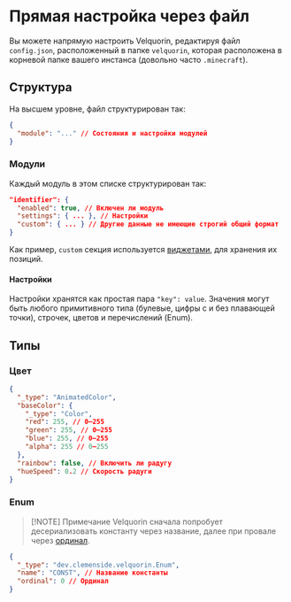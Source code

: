 # Прямая настройка через файл
Вы можете напрямую настроить Velquorin, редактируя файл `config.json`,
расположенный в папке `velquorin`, которая расположена в корневой папке вашего инстанса (довольно часто `.minecraft`).

## Структура
На высшем уровне, файл структурирован так:

```json
{
  "module": "..." // Состояния и настройки модулей
}
```

### Модули
Каждый модуль в этом списке структурирован так:

```json
"identifier": {
  "enabled": true, // Включен ли модуль
  "settings": { ... }, // Настройки
  "custom": { ... } // Другие данные не имеющие строгий общий формат
}
```

Как пример, `custom` секция используется [виджетами](/ru/basics/widgets), для хранения их позиций.

#### Настройки
Настройки хранятся как простая пара `"key": value`. 
Значения могут быть любого примитивного типа (булевые, цифры с и без плавающей точки), строчек, цветов и перечислений (Enum).

## Типы
### Цвет
```json
{
  "_type": "AnimatedColor",
  "baseColor": {
    "_type": "Color",
    "red": 255, // 0–255
    "green": 255, // 0–255
    "blue": 255, // 0–255
    "alpha": 255 // 0–255
  },
  "rainbow": false, // Включить ли радугу
  "hueSpeed": 0.2 // Скорость радуги
}
```

### Enum
> [!NOTE] Примечание
> Velquorin сначала попробует десериализовать константу через название, далее при провале через [ординал](https://docs.oracle.com/javase/tutorial/java/javaOO/enum.html).

```json
{
  "_type": "dev.clemenside.velquorin.Enum",
  "name": "CONST", // Название константы
  "ordinal": 0 // Ординал
}
```
